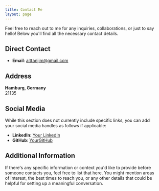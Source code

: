 ```yaml
---
title: Contact Me
layout: page
---
```


Feel free to reach out to me for any inquiries, collaborations, or just to say hello! Below you'll find all the necessary contact details.

## Direct Contact

- **Email**: [alttanjim@gmail.com](mailto:alttanjim@gmail.com)

## Address

**Hamburg, Germany**  
21135

## Social Media

While this section does not currently include specific links, you can add your social media handles as follows if applicable:

- **LinkedIn**: [Your LinkedIn](https://www.linkedin.com/in/khandokerahammad/)
- **GitHub**: [YourGitHub](https://github.com/Khandoker09)

## Additional Information

If there's any specific information or context you'd like to provide before someone contacts you, feel free to list that here. You might mention areas of interest, the best times to reach you, or any other details that could be helpful for setting up a meaningful conversation.
